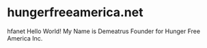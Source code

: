 # hungerfreeamerica.net
hfanet
Hello World!
My Name is Demeatrus Founder for Hunger Free America Inc.
